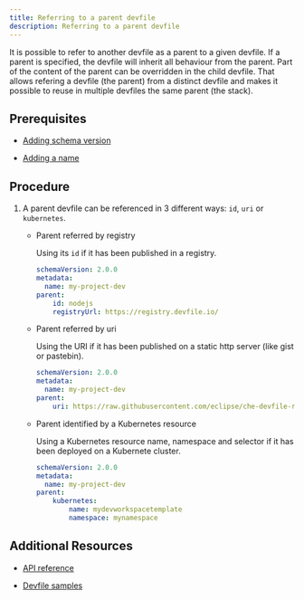 ```yaml
---
title: Referring to a parent devfile
description: Referring to a parent devfile
---
```


It is possible to refer to another devfile as a parent to a given
devfile. If a parent is specified, the devfile will inherit all
behaviour from the parent. Part of the content of the parent can be
overridden in the child devfile. That allows refering a devfile (the
parent) from a distinct devfile and makes it possible to reuse in
multiple devfiles the same parent (the stack).

## Prerequisites

- [Adding schema version](./versions)

- [Adding a name](./metadata)

## Procedure

1. A parent devfile can be referenced in 3 different ways: `id`, `uri`
    or `kubernetes`.

    - Parent referred by registry

        Using its `id` if it has been published in a registry.

        ```yaml {% filename="devfile.yaml" %}
        schemaVersion: 2.0.0
        metadata:
          name: my-project-dev
        parent:
            id: nodejs
            registryUrl: https://registry.devfile.io/
        ```

    - Parent referred by uri
  
        Using the URI if it has been published on a static http server (like
        gist or pastebin).

        ```yaml {% filename="devfile.yaml" %}
        schemaVersion: 2.0.0
        metadata:
          name: my-project-dev
        parent:
            uri: https://raw.githubusercontent.com/eclipse/che-devfile-registry/master/devfiles/nodejs/devfile.yaml
        ```

    - Parent identified by a Kubernetes resource
  
        Using a Kubernetes resource name, namespace and selector if it has
        been deployed on a Kubernete cluster.

        ```yaml {% filename="devfile.yaml" %}
        schemaVersion: 2.0.0
        metadata:
          name: my-project-dev
        parent:
            kubernetes:
                name: mydevworkspacetemplate
                namespace: mynamespace
        ```

## Additional Resources

- [API reference](./devfile-schema)

- [Devfile samples](./devfile-samples)
